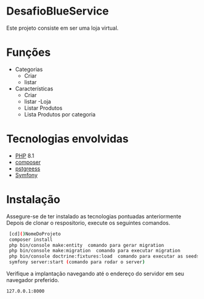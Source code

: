 # DesafioBlueService

Este projeto consiste em ser uma loja virtual. 

# Funções 

- Categorias 
  - Criar
  - listar
- Características
  - Criar 
  - listar
-Loja
  - Listar Produtos
  - Lista Produtos por categoria 

# Tecnologias envolvidas

- [PHP](https://www.php.net/) 8.1 
- [composer](https://getcomposer.org/) 
- [pstgreess](https://www.postgresql.org/)
- [Symfony](https://symfony.com/)

# Instalação

Assegure-se de ter instalado as tecnologias pontuadas anteriormente Depois de clonar o respositorio, execute os seguintes comandos.
```sh
 [cd]()NomeDoProjeto
 composer install
 php bin/console make:entity  comando para gerar migration
 php bin/console make:migration  comando para executar migration
 php bin/console doctrine:fixtures:load  comando para executar as seeds
 symfony server:start (comando para rodar o server)
```
Verifique a implantação navegando até o endereço do servidor em seu navegador preferido.

```sh
127.0.0.1:8000
```
